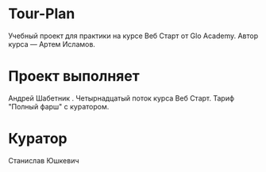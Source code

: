 # Tour-Plan

Учебный проект для практики на курсе Веб Старт от Glo Academy. Автор курса — Артем Исламов.

# Проект выполняет

Андрей Шабетник . Четырнадцатый поток курса Веб Старт. Тариф "Полный фарш" с куратором.

# Куратор

Станислав Юшкевич
